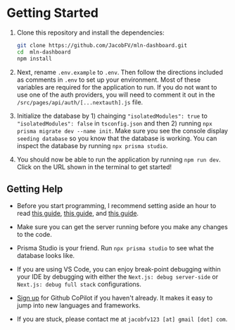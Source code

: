 # Getting Started

1. Clone this repository and install the dependencies:

    ```bash
    git clone https://github.com/JacobFV/mln-dashboard.git
    cd  mln-dashboard
    npm install
    ```

2. Next, rename `.env.example` to `.env`. Then follow the directions included as comments in `.env` to set up your environment. Most of these variables are required for the application to run. If you do not want to use one of the auth providers, you will need to comment it out in the `/src/pages/api/auth/[...nextauth].js` file.

3. Initialize the database by 1) chainging `"isolatedModules": true` to `"isolatedModules": false` in `tsconfig.json` and then 2) running `npx prisma migrate dev --name init`. Make sure you see the console display `seeding database` so you know that the database is working. You can inspect the database by running `npx prisma studio`.

4. You should now be able to run the application by running `npm run dev`. Click on the URL shown in the terminal to get started!

## Getting Help

- Before you start programming, I recommend setting aside an hour to read [this guide](https://nextjs.org/learn/foundations/from-javascript-to-react), [this guide](https://nextjs.org/learn/foundations/from-react-to-nextjs), and [this guide](https://nextjs.org/learn/foundations/how-nextjs-works).

- Make sure you can get the server running before you make any changes to the code.

- Prisma Studio is your friend. Run `npx prisma studio` to see what the database looks like.

- If you are using VS Code, you can enjoy break-point debugging within your IDE by debugging with either the `Next.js: debug server-side` or `Next.js: debug full stack` configurations.

- [Sign up](https://github.com/features/copilot/signup) for Github CoPilot if you haven't already. It makes it easy to jump into new languages and frameworks.

- If you are stuck, please contact me at `jacobfv123 [at] gmail [dot] com`.
